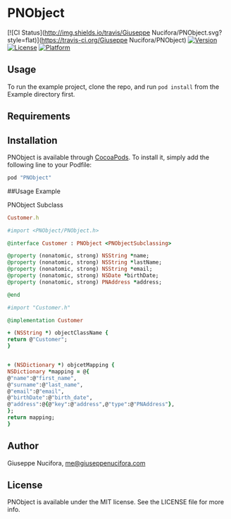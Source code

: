# PNObject

[![CI Status](http://img.shields.io/travis/Giuseppe Nucifora/PNObject.svg?style=flat)](https://travis-ci.org/Giuseppe Nucifora/PNObject)
[![Version](https://img.shields.io/cocoapods/v/PNObject.svg?style=flat)](http://cocoapods.org/pods/PNObject)
[![License](https://img.shields.io/cocoapods/l/PNObject.svg?style=flat)](http://cocoapods.org/pods/PNObject)
[![Platform](https://img.shields.io/cocoapods/p/PNObject.svg?style=flat)](http://cocoapods.org/pods/PNObject)

## Usage

To run the example project, clone the repo, and run `pod install` from the Example directory first.

## Requirements

## Installation

PNObject is available through [CocoaPods](http://cocoapods.org). To install
it, simply add the following line to your Podfile:

```ruby
pod "PNObject"
```

##Usage Example

PNObject Subclass

```ruby
Customer.h

#import <PNObject/PNObject.h>

@interface Customer : PNObject <PNObjectSubclassing>

@property (nonatomic, strong) NSString *name;
@property (nonatomic, strong) NSString *lastName;
@property (nonatomic, strong) NSString *email;
@property (nonatomic, strong) NSDate *birthDate;
@property (nonatomic, strong) PNAddress *address;

@end
```

```ruby
#import "Customer.h"

@implementation Customer

+ (NSString *) objectClassName {
return @"Customer";
}


+ (NSDictionary *) objcetMapping {
NSDictionary *mapping = @{
@"name":@"first_name",
@"surname":@"last_name",
@"email":@"email",
@"birthDate":@"birth_date",
@"address":@{@"key":@"address",@"type":@"PNAddress"},
};
return mapping;
}
```


## Author

Giuseppe Nucifora, me@giuseppenucifora.com

## License

PNObject is available under the MIT license. See the LICENSE file for more info.
